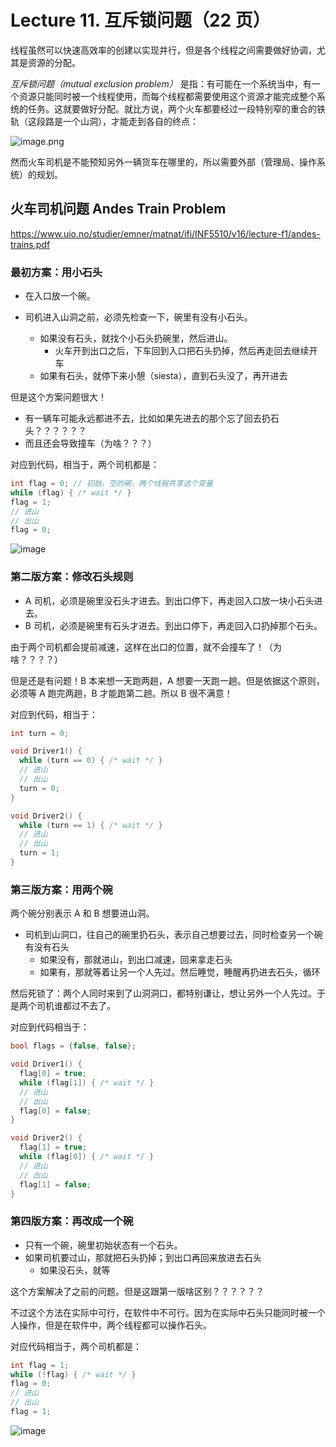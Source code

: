# Lecture 11. 互斥锁问题（22 页）

线程虽然可以快速高效率的创建以实现并行，但是各个线程之间需要做好协调，尤其是资源的分配。

*互斥锁问题（mutual exclusion problem）* 是指：有可能在一个系统当中，有一个资源只能同时被一个线程使用，而每个线程都需要使用这个资源才能完成整个系统的任务。这就要做好分配。就比方说，两个火车都要经过一段特别窄的重合的铁轨（这段路是一个山洞），才能走到各自的终点：

![image.png](https://s2.loli.net/2023/06/11/sdcj7Sv9CGpNe3I.png)

然而火车司机是不能预知另外一辆货车在哪里的，所以需要外部（管理局、操作系统）的规划。

## 火车司机问题 Andes Train Problem

https://www.uio.no/studier/emner/matnat/ifi/INF5510/v16/lecture-f1/andes-trains.pdf

### 最初方案：用小石头

*   在入口放一个碗。
*   司机进入山洞之前，必须先检查一下，碗里有没有小石头。

    *   如果没有石头，就找个小石头扔碗里，然后进山。
        *   火车开到出口之后，下车回到入口把石头扔掉，然后再走回去继续开车
    *   如果有石头，就停下来小憩（siesta），直到石头没了，再开进去

但是这个方案问题很大！

*   有一辆车可能永远都进不去，比如如果先进去的那个忘了回去扔石头？？？？？？
*   而且还会导致撞车（为啥？？？）

对应到代码，相当于，两个司机都是：

```c
int flag = 0; // 初始，空的碗，两个线程共享这个变量
while (flag) { /* wait */ }
flag = 1;
// 进山
// 出山
flag = 0;
```

![image](https://s2.loli.net/2023/06/12/aTwgypML7G12hIW.png)

### 第二版方案：修改石头规则

*   A 司机，必须是碗里没石头才进去。到出口停下，再走回入口放一块小石头进去。
*   B 司机，必须是碗里有石头才进去。到出口停下，再走回入口扔掉那个石头。

由于两个司机都会提前减速，这样在出口的位置，就不会撞车了！（为啥？？？？）

但是还是有问题！B 本来想一天跑两趟，A 想要一天跑一趟。但是依据这个原则，必须等 A 跑完两趟，B 才能跑第二趟。所以 B 很不满意！

对应到代码，相当于：

```c
int turn = 0;

void Driver1() {
  while (turn == 0) { /* wait */ }
  // 进山
  // 出山
  turn = 0;
}

void Driver2() {
  while (turn == 1) { /* wait */ }
  // 进山
  // 出山
  turn = 1;
}
```

### 第三版方案：用两个碗

两个碗分别表示 A 和 B 想要进山洞。

*   司机到山洞口，往自己的碗里扔石头，表示自己想要过去，同时检查另一个碗有没有石头
    *   如果没有，那就进山，到出口减速，回来拿走石头
    *   如果有，那就等着让另一个人先过。然后睡觉，睡醒再扔进去石头，循环

然后死锁了：两个人同时来到了山洞洞口，都特别谦让，想让另外一个人先过。于是两个司机谁都过不去了。

对应到代码相当于：

```c
bool flags = {false, false};

void Driver1() {
  flag[0] = true;
  while (flag[1]) { /* wait */ }
  // 进山
  // 出山
  flag[0] = false;
}

void Driver2() {
  flag[1] = true;
  while (flag[0]) { /* wait */ }
  // 进山
  // 出山
  flag[1] = false;
}
```

### 第四版方案：再改成一个碗

*   只有一个碗，碗里初始状态有一个石头。
*   如果司机要过山，那就把石头扔掉；到出口再回来放进去石头
    *   如果没石头，就等

这个方案解决了之前的问题。但是这跟第一版啥区别？？？？？？

不过这个方法在实际中可行，在软件中不可行。因为在实际中石头只能同时被一个人操作，但是在软件中，两个线程都可以操作石头。

对应代码相当于，两个司机都是：

```c
int flag = 1;
while (!flag) { /* wait */ }
flag = 0;
// 进山
// 出山
flag = 1;
```

![image](https://s2.loli.net/2023/06/12/mZKrhcgCQX48Swt.png)
